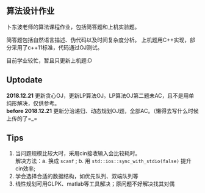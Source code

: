 ## 算法设计作业
卜东波老师的算法课程作业，包括简答题和上机实验题。

简答题包括自然语言描述、伪代码以及时间复杂度分析。
上机题用C++实现，部分采用了c++11标准，代码通过OJ测试。

目前学业较忙，暂且只更新上机题:D
## Uptodate
**2018.12.21** 更新贪心OJ，更新LP算法OJ。LP算法OJ第二题未AC，且不是用单纯形解决，仅供参考。  
**before 2018.12.21** 更新分治递归、动态规划OJ题，全部AC。（懒得去写什么时候上传的了=_=
## Tips
1. 当问题规模比较大时，采用cin接收输入会比较耗时。  
   解决方法：a. 换成 `scanf` ; b. 用 `std::ios::sync_with_stdio(false)` 提升cin效率;
2. 学会选择合适的数据结构，如优先队列、双端队列等
3. 线性规划可用GLPK、matlab等工具解决；原问题不好解决找其对偶
